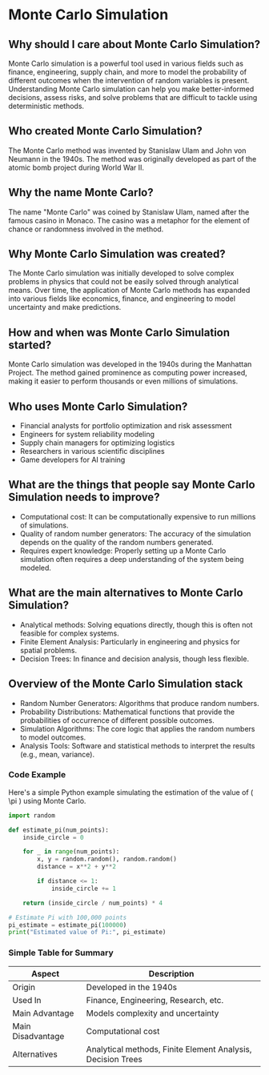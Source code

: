 # Monte Carlo Simulation

## Why should I care about Monte Carlo Simulation?

Monte Carlo simulation is a powerful tool used in various fields such as finance, engineering, supply chain, and more to model the probability of different outcomes when the intervention of random variables is present. Understanding Monte Carlo simulation can help you make better-informed decisions, assess risks, and solve problems that are difficult to tackle using deterministic methods.

## Who created Monte Carlo Simulation?

The Monte Carlo method was invented by Stanislaw Ulam and John von Neumann in the 1940s. The method was originally developed as part of the atomic bomb project during World War II.

## Why the name Monte Carlo?

The name "Monte Carlo" was coined by Stanislaw Ulam, named after the famous casino in Monaco. The casino was a metaphor for the element of chance or randomness involved in the method.

## Why Monte Carlo Simulation was created?

The Monte Carlo simulation was initially developed to solve complex problems in physics that could not be easily solved through analytical means. Over time, the application of Monte Carlo methods has expanded into various fields like economics, finance, and engineering to model uncertainty and make predictions.

## How and when was Monte Carlo Simulation started?

Monte Carlo simulation was developed in the 1940s during the Manhattan Project. The method gained prominence as computing power increased, making it easier to perform thousands or even millions of simulations.

## Who uses Monte Carlo Simulation?

- Financial analysts for portfolio optimization and risk assessment
- Engineers for system reliability modeling
- Supply chain managers for optimizing logistics
- Researchers in various scientific disciplines
- Game developers for AI training

## What are the things that people say Monte Carlo Simulation needs to improve?

- Computational cost: It can be computationally expensive to run millions of simulations.
- Quality of random number generators: The accuracy of the simulation depends on the quality of the random numbers generated.
- Requires expert knowledge: Properly setting up a Monte Carlo simulation often requires a deep understanding of the system being modeled.

## What are the main alternatives to Monte Carlo Simulation?

- Analytical methods: Solving equations directly, though this is often not feasible for complex systems.
- Finite Element Analysis: Particularly in engineering and physics for spatial problems.
- Decision Trees: In finance and decision analysis, though less flexible.

## Overview of the Monte Carlo Simulation stack

- Random Number Generators: Algorithms that produce random numbers.
- Probability Distributions: Mathematical functions that provide the probabilities of occurrence of different possible outcomes.
- Simulation Algorithms: The core logic that applies the random numbers to model outcomes.
- Analysis Tools: Software and statistical methods to interpret the results (e.g., mean, variance).

### Code Example

Here's a simple Python example simulating the estimation of the value of \( \pi \) using Monte Carlo.

```python
import random

def estimate_pi(num_points):
    inside_circle = 0

    for _ in range(num_points):
        x, y = random.random(), random.random()
        distance = x**2 + y**2

        if distance <= 1:
            inside_circle += 1

    return (inside_circle / num_points) * 4

# Estimate Pi with 100,000 points
pi_estimate = estimate_pi(100000)
print("Estimated value of Pi:", pi_estimate)
```

### Simple Table for Summary

| Aspect          | Description                                          |
|-----------------|------------------------------------------------------|
| Origin          | Developed in the 1940s                               |
| Used In         | Finance, Engineering, Research, etc.                 |
| Main Advantage  | Models complexity and uncertainty                    |
| Main Disadvantage | Computational cost                                  |
| Alternatives    | Analytical methods, Finite Element Analysis, Decision Trees |
